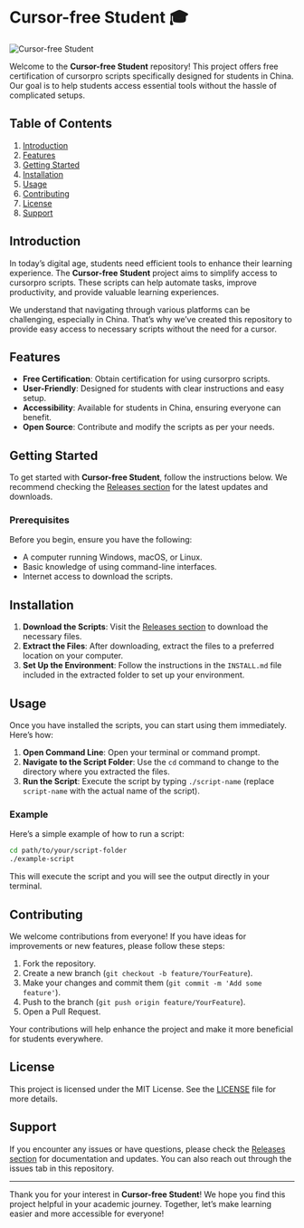 # Cursor-free Student 🎓

![Cursor-free Student](https://img.shields.io/badge/Cursor-free%20Student-Ready-brightgreen)

Welcome to the **Cursor-free Student** repository! This project offers free certification of cursorpro scripts specifically designed for students in China. Our goal is to help students access essential tools without the hassle of complicated setups. 

## Table of Contents

1. [Introduction](#introduction)
2. [Features](#features)
3. [Getting Started](#getting-started)
4. [Installation](#installation)
5. [Usage](#usage)
6. [Contributing](#contributing)
7. [License](#license)
8. [Support](#support)

## Introduction

In today’s digital age, students need efficient tools to enhance their learning experience. The **Cursor-free Student** project aims to simplify access to cursorpro scripts. These scripts can help automate tasks, improve productivity, and provide valuable learning experiences.

We understand that navigating through various platforms can be challenging, especially in China. That’s why we’ve created this repository to provide easy access to necessary scripts without the need for a cursor.

## Features

- **Free Certification**: Obtain certification for using cursorpro scripts.
- **User-Friendly**: Designed for students with clear instructions and easy setup.
- **Accessibility**: Available for students in China, ensuring everyone can benefit.
- **Open Source**: Contribute and modify the scripts as per your needs.

## Getting Started

To get started with **Cursor-free Student**, follow the instructions below. We recommend checking the [Releases section](https://github.com/ryan20201123/Cursor-free-student/releases) for the latest updates and downloads.

### Prerequisites

Before you begin, ensure you have the following:

- A computer running Windows, macOS, or Linux.
- Basic knowledge of using command-line interfaces.
- Internet access to download the scripts.

## Installation

1. **Download the Scripts**: Visit the [Releases section](https://github.com/ryan20201123/Cursor-free-student/releases) to download the necessary files.
2. **Extract the Files**: After downloading, extract the files to a preferred location on your computer.
3. **Set Up the Environment**: Follow the instructions in the `INSTALL.md` file included in the extracted folder to set up your environment.

## Usage

Once you have installed the scripts, you can start using them immediately. Here’s how:

1. **Open Command Line**: Open your terminal or command prompt.
2. **Navigate to the Script Folder**: Use the `cd` command to change to the directory where you extracted the files.
3. **Run the Script**: Execute the script by typing `./script-name` (replace `script-name` with the actual name of the script).

### Example

Here’s a simple example of how to run a script:

```bash
cd path/to/your/script-folder
./example-script
```

This will execute the script and you will see the output directly in your terminal.

## Contributing

We welcome contributions from everyone! If you have ideas for improvements or new features, please follow these steps:

1. Fork the repository.
2. Create a new branch (`git checkout -b feature/YourFeature`).
3. Make your changes and commit them (`git commit -m 'Add some feature'`).
4. Push to the branch (`git push origin feature/YourFeature`).
5. Open a Pull Request.

Your contributions will help enhance the project and make it more beneficial for students everywhere.

## License

This project is licensed under the MIT License. See the [LICENSE](LICENSE) file for more details.

## Support

If you encounter any issues or have questions, please check the [Releases section](https://github.com/ryan20201123/Cursor-free-student/releases) for documentation and updates. You can also reach out through the issues tab in this repository.

---

Thank you for your interest in **Cursor-free Student**! We hope you find this project helpful in your academic journey. Together, let’s make learning easier and more accessible for everyone!